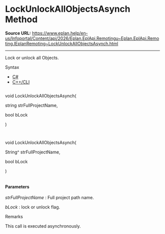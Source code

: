 # LockUnlockAllObjectsAsynch Method

**Source URL:** https://www.eplan.help/en-us/Infoportal/Content/api/2026/Eplan.EplApi.Remotingu~Eplan.EplApi.Remoting.IEplanRemoting~LockUnlockAllObjectsAsynch.html

---

Lock or unlock all Objects.

Syntax

- [C#](#i-syntax-CS)
- [C++/CLI](#i-syntax-CPP2005)

```
```
void LockUnlockAllObjectsAsynch( 

   string strFullProjectName,

   bool bLock

)
```
```

```
```
void LockUnlockAllObjectsAsynch( 

   String^ strFullProjectName,

   bool bLock

)
```
```

#### Parameters

*strFullProjectName*
:   Full project path name.

*bLock*
:   lock or unlock flag.

Remarks

This call is executed asynchronously.
